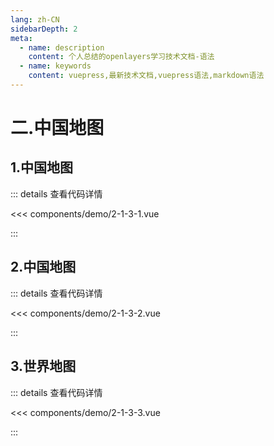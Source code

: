 ```yaml
---
lang: zh-CN
sidebarDepth: 2
meta:
  - name: description
    content: 个人总结的openlayers学习技术文档-语法
  - name: keywords
    content: vuepress,最新技术文档,vuepress语法,markdown语法
---
```


# 二.中国地图

## 1.中国地图

  <Container url="http://localhost:8090/resume/demo/?type=openlayers&name=2-1-3-1.vue" />

::: details 查看代码详情

<<< components/demo/2-1-3-1.vue

:::

## 2.中国地图

  <Container url="http://localhost:8090/resume/demo/?type=openlayers&name=2-1-3-2.vue" />

::: details 查看代码详情

<<< components/demo/2-1-3-2.vue

:::

## 3.世界地图

  <Container url="http://localhost:8090/resume/demo/?type=openlayers&name=2-1-3-3.vue" />

::: details 查看代码详情

<<< components/demo/2-1-3-3.vue

:::

